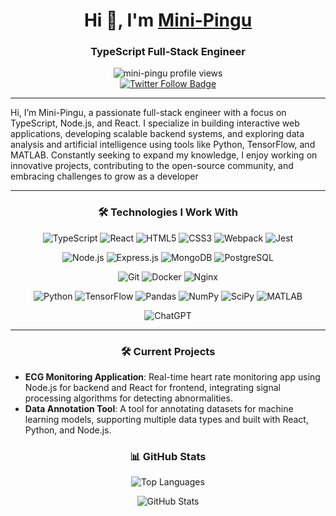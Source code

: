 <h1 align="center">Hi 👋, I'm <a href="https://mini-pingu.github.io/">Mini-Pingu</a></h1> 
<h3 align="center">TypeScript Full-Stack Engineer</h3> 

<p align="center"> 
<img src="https://komarev.com/ghpvc/?username=mini-pingu&label=Profile%20views&color=0e75b6&style=plastic" alt="mini-pingu profile views" /> 
<br />
<a href="https://x.com/_mini_pingu_" target="_blank"> 
  <img src="https://img.shields.io/twitter/follow/_mini_pingu_?logo=twitter&style=for-the-badge" alt="Twitter Follow Badge" />
</a> 

<hr />

<p>
Hi, I’m Mini-Pingu, a passionate full-stack engineer with a focus on TypeScript, Node.js, and React. I specialize in building interactive web applications, developing scalable backend systems, and exploring data analysis and artificial intelligence using tools like Python, TensorFlow, and MATLAB. Constantly seeking to expand my knowledge, I enjoy working on innovative projects, contributing to the open-source community, and embracing challenges to grow as a developer
</p>

<hr />

<h3 align="center">🛠️ Technologies I Work With</h3> 
<p align="center"> 
  <img src="https://img.shields.io/badge/TypeScript-007ACC?style=flat&logo=typescript&logoColor=white" alt="TypeScript" /> 
  <img src="https://img.shields.io/badge/React-61DAFB?style=flat&logo=react&logoColor=black" alt="React" /> 
  <img src="https://img.shields.io/badge/HTML5-E34F26?style=flat&logo=html5&logoColor=white" alt="HTML5" />
  <img src="https://img.shields.io/badge/CSS3-1572B6?style=flat&logo=css3&logoColor=white" alt="CSS3" />
  <img src="https://img.shields.io/badge/Webpack-8DD6F9?style=flat&logo=webpack&logoColor=black" alt="Webpack" />
  <img src="https://img.shields.io/badge/Jest-C21325?style=flat&logo=jest&logoColor=white" alt="Jest" />
</p>
<p align="center"> 
  <img src="https://img.shields.io/badge/Node.js-339933?style=flat&logo=node.js&logoColor=white" alt="Node.js" /> 
  <img src="https://img.shields.io/badge/Express.js-000000?style=flat&logo=express&logoColor=white" alt="Express.js" /> 
  <img src="https://img.shields.io/badge/MongoDB-47A248?style=flat&logo=mongodb&logoColor=white" alt="MongoDB" />
  <img src="https://img.shields.io/badge/PostgreSQL-336791?style=flat&logo=postgresql&logoColor=white" alt="PostgreSQL" />
<p align="center"> 
  <img src="https://img.shields.io/badge/Git-F05032?style=flat&logo=git&logoColor=white" alt="Git" />
  <img src="https://img.shields.io/badge/Docker-2496ED?style=flat&logo=docker&logoColor=white" alt="Docker" />
  <img src="https://img.shields.io/badge/Nginx-009639?style=flat&logo=nginx&logoColor=white" alt="Nginx" />
</p>
<p align="center"> 
  <img src="https://img.shields.io/badge/Python-3776AB?style=flat&logo=python&logoColor=white" alt="Python" /> 
  <img src="https://img.shields.io/badge/TensorFlow-FF6F00?style=flat&logo=tensorflow&logoColor=white" alt="TensorFlow" /> 
  <img src="https://img.shields.io/badge/Pandas-150458?style=flat&logo=pandas&logoColor=white" alt="Pandas" /> 
  <img src="https://img.shields.io/badge/NumPy-013243?style=flat&logo=numpy&logoColor=white" alt="NumPy" /> 
  <img src="https://img.shields.io/badge/SciPy-8CAAE6?style=flat&logo=scipy&logoColor=white" alt="SciPy" />
  <img src="https://img.shields.io/badge/MATLAB-0076A8?style=flat&logo=mathworks&logoColor=white" alt="MATLAB" />
</p>
<p align="center"> 
<img src="https://img.shields.io/badge/ChatGPT-1A73E8?style=flat&logo=openai&logoColor=white" alt="ChatGPT" />
</p>

<hr />

<h3 align="center">🛠️ Current Projects</h3>

- **ECG Monitoring Application**: Real-time heart rate monitoring app using Node.js for backend and React for frontend, integrating signal processing algorithms for detecting abnormalities.
- **Data Annotation Tool**: A tool for annotating datasets for machine learning models, supporting multiple data types and built with React, Python, and Node.js.

<h3 align="center">📊 GitHub Stats</h3>

<p align="center"> 
  <img src="https://github-readme-stats.vercel.app/api/top-langs?username=mini-pingu&show_icons=true&locale=en&layout=compact" alt="Top Languages" /> 
</p> 

<p align="center"> 
  <img src="https://github-readme-stats.vercel.app/api?username=mini-pingu&show_icons=true&locale=en" alt="GitHub Stats" /> 
</p>
